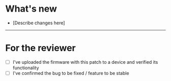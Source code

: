 # What's new

- [Describe changes here]

-----

# For the reviewer

- [ ] I've uploaded the firmware with this patch to a device and verified its functionality
- [ ] I've confirmed the bug to be fixed / feature to be stable
